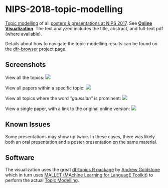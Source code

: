 # NIPS-2018-topic-modelling
[Topic modelling](https://en.wikipedia.org/wiki/Topic_model) of all [posters & presentations at NIPS 2017](https://nips.cc/Conferences/2018/Schedule).  See **[Online Visualization](https://cbdavis.github.io/NIPS-2018-topic-modelling/topic-modelling-visualization/index.html#)**. The text analyzed includes the title, abstract, and full-text pdf (where available).

Details about how to navigate the topic modelling results can be found on the [dfr-browser](http://agoldst.github.io/dfr-browser/) project page.

## Screenshots

View all the topics:
<a href="https://cbdavis.github.io/NIPS-2018-topic-modelling/topic-modelling-visualization/index.html#" target="_blank"><img src="https://github.com/cbdavis/NIPS-2018-topic-modelling/raw/master/images/TopicCircles.png"></a>

View all papers within a specific topic:
<img src="https://github.com/cbdavis/NIPS-2018-topic-modelling/raw/master/images/Topic36.png">

View all topics where the word *"gaussian"* is prominent:
<img src="https://github.com/cbdavis/NIPS-2018-topic-modelling/raw/master/images/GaussianTopics.png">

View a single paper, with a link to the original online version:
<img src="https://github.com/cbdavis/NIPS-2018-topic-modelling/raw/master/images/SinglePaper.png">

## Known Issues
Some presentations may show up twice.  In these cases, there was likely both an oral presentation and a poster presentation on the same material.

## Software

The visualization uses the great [dfrtopics R package](https://github.com/agoldst/dfrtopics) by [Andrew Goldstone](https://andrewgoldstone.com/) which in turn uses [MALLET (MAchine Learning for LanguagE Toolkit)](http://mallet.cs.umass.edu/) to perform the actual [Topic Modelling](https://en.wikipedia.org/wiki/Topic_model).
